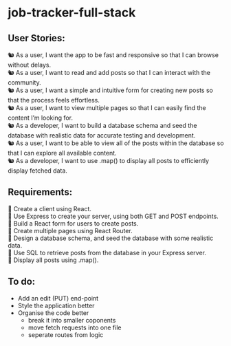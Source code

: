 # job-tracker-full-stack

## User Stories:

🐿️ As a user, I want the app to be fast and responsive so that I can browse without delays.  
🐿️ As a user, I want to read and add posts so that I can interact with the community.  
🐿️ As a user, I want a simple and intuitive form for creating new posts so that the process feels effortless.  
🐿️ As a user, I want to view multiple pages so that I can easily find the content I’m looking for.  
🐿️ As a developer, I want to build a database schema and seed the database with realistic data for accurate testing and development.  
🐿️ As a user, I want to be able to view all of the posts within the database so that I can explore all available content.  
🐿️ As a developer, I want to use .map() to display all posts to efficiently display fetched data.

## Requirements:

🎯 Create a client using React.  
🎯 Use Express to create your server, using both GET and POST endpoints.  
🎯 Build a React form for users to create posts.  
🎯 Create multiple pages using React Router.  
🎯 Design a database schema, and seed the database with some realistic data.  
🎯 Use SQL to retrieve posts from the database in your Express server.  
🎯 Display all posts using .map().

## To do:

- Add an edit (PUT) end-point
- Style the application better
- Organise the code better
  - break it into smaller coponents
  - move fetch requests into one file
  - seperate routes from logic
